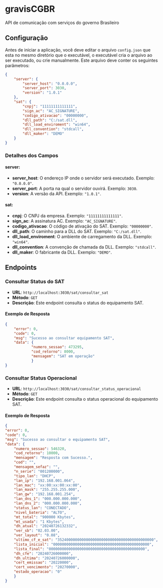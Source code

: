 # gravisCGBR
API de comunicação com serviços do governo Brasileiro

## Configuração

Antes de iniciar a aplicação, você deve editar o arquivo `config.json` que esta no mesmo diretório que o executável, o executável cria o arquivo ao ser executado, ou crie manualmente. Este arquivo deve conter os seguintes parâmetros:

```json
{
    "server": {
        "server_host": "0.0.0.0",
        "server_port": 3030,
        "version": "1.0.1"
    },
    "sat": {
        "cnpj": "11111111111111",
        "sign_ac": "AC_SIGNATURE",
        "codigo_ativacao": "00000000",
        "dll_path": "C:/sat.dll",
        "dll_load_enviroment": "win64",
        "dll_convention": "stdcall",
        "dll_maker": "DEMO"
    }
}
```
### Detalhes dos Campos

#### server:

- **server_host**: O endereço IP onde o servidor será executado. Exemplo: `"0.0.0.0"`.
- **server_port**: A porta na qual o servidor ouvirá. Exemplo: `3030`.
- **version**: A versão da API. Exemplo: `"1.0.1"`.

#### sat:

- **cnpj**: O CNPJ da empresa. Exemplo: `"11111111111111"`.
- **sign_ac**: A assinatura AC. Exemplo: `"AC_SIGNATURE"`.
- **codigo_ativacao**: O código de ativação do SAT. Exemplo: `"00000000"`.
- **dll_path**: O caminho para a DLL do SAT. Exemplo: `"C:/sat.dll"`.
- **dll_load_enviroment**: O ambiente de carregamento da DLL. Exemplo: `"win64"`.
- **dll_convention**: A convenção de chamada da DLL. Exemplo: `"stdcall"`.
- **dll_maker**: O fabricante da DLL. Exemplo: `"DEMO"`.

## Endpoints

### Consultar Status do SAT

- **URL**: `http://localhost:3030/sat/consultar_sat`
- **Método**: `GET`
- **Descrição**: Este endpoint consulta o status do equipamento SAT.

#### Exemplo de Resposta
```json
{
    "error": 0,
    "code": 0,
    "msg": "Sucesso ao consultar equipamento SAT",
    "data": {
            "numero_sessao": 473295,
            "cod_retorno": 8000,
            "mensagem": "SAT em operação"
            }
}
```
### Consultar Status Operacional

- **URL**: `http://localhost:3030/sat/consultar_status_operacional`
- **Método**: `GET`
- **Descrição**: Este endpoint consulta o status operacional do equipamento SAT.

#### Exemplo de Resposta
```json
{
"error": 0,
"code": 0,
"msg": "Sucesso ao consultar o equipamento SAT",
"data": {
    "numero_sessao": 546320,
    "cod_retorno": 10000,
    "mensagem": "Resposta com Sucesso.",
    "cod": "",
    "mensagem_sefaz": "",
    "n_serie": "001200000",
    "tipo_lan": "DHCP",
    "lan_ip": "192.168.001.064",
    "lan_mac": "xx:00:xx:00:xx:00",
    "lan_mask": "255.255.255.000",
    "lan_gw": "192.168.001.254",
    "lan_dns_1": "000.000.000.000",
    "lan_dns_2": "000.000.000.000",
    "status_lan": "CONECTADO",
    "nivel_bateria": "ALTO",
    "mt_total": "900000 Kbytes",
    "mt_usada": "1 Kbytes",
    "dh_atual": "20240726132332",
    "ver_sb": "02.03.00",
    "ver_layout": "0.08",
    "ultimo_cf_e_sat": "35240000000000000000000000000000000000000000",
    "lista_inicial": "00000000000000000000000000000000000000000000",
    "lista_final": "00000000000000000000000000000000000000000000",
    "dh_cfe": "20240726000000",
    "dh_ultima": "20240726000000",
    "cert_emissao": "20220000",
    "cert_vencimento": "20270000",
    "estado_operacao": "0"
    }
}
```

